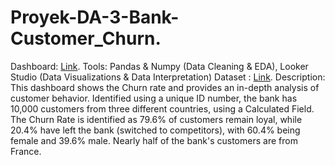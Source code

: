 # Proyek-DA-3-Bank-Customer_Churn.
Dashboard: [Link](https://lookerstudio.google.com/u/0/reporting/d3712ffc-295b-4f27-a4c5-4cc80f72f588/page/G058D?s=sF-3uudWqlM).
Tools: 
Pandas & Numpy (Data Cleaning & EDA), Looker Studio (Data Visualizations & Data Interpretation)
Dataset : [Link](https://www.kaggle.com/datasets/gauravtopre/bank-customer-churn-dataset).
Description:
This dashboard shows the Churn rate and provides an in-depth analysis of customer behavior. Identified using a unique ID number, the bank has 10,000 customers from three different countries, using a Calculated Field. The Churn Rate is identified as 79.6% of customers remain loyal, while 20.4% have left the bank (switched to competitors), with 60.4% being female and 39.6% male. Nearly half of the bank's customers are from France.
